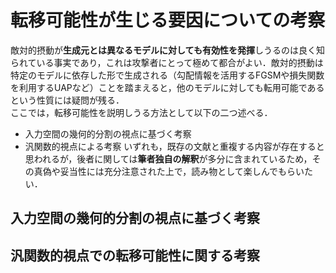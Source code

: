 # 転移可能性が生じる要因についての考察
敵対的摂動が**生成元とは異なるモデルに対しても有効性を発揮**しうるのは良く知られている事実であり，これは攻撃者にとって極めて都合がよい．敵対的摂動は特定のモデルに依存した形で生成される（勾配情報を活用するFGSMや損失関数を利用するUAPなど）ことを踏まえると，他のモデルに対しても転用可能であるという性質には疑問が残る．  
ここでは，転移可能性を説明しうる方法として以下の二つ述べる．
- 入力空間の幾何的分割の視点に基づく考察
- 汎関数的視点による考察
いずれも，既存の文献と重複する内容が存在すると思われるが，後者に関しては**筆者独自の解釈**が多分に含まれているため，その真偽や妥当性には充分注意された上で，読み物として楽しんでもらいたい．
## 入力空間の幾何的分割の視点に基づく考察


## 汎関数的視点での転移可能性に関する考察